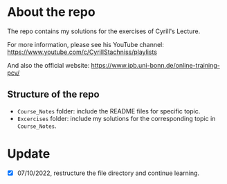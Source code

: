 # About the repo 

The repo contains my solutions for the exercises of Cyrill's Lecture.

For more information, please see his YouTube channel: https://www.youtube.com/c/CyrillStachniss/playlists

And also the official website: https://www.ipb.uni-bonn.de/online-training-pcv/

## Structure of the repo

* `Course_Notes` folder: include the README files for specific topic.
* `Excercises` folder: include my solutions for the corresponding topic in `Course_Notes`.


# Update
- [x] 07/10/2022, restructure the file directory and continue learning.
